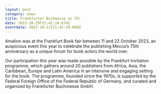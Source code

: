 ```yaml
---
layout: post
category: news
title: Frankfurter Buchmesse at 75!
date: 2023-10-29T21:41:24.674Z
eventdate: 2023-10-11T21:42:39.009Z
---
```

Amalion was at the Frankfurt Book fair between 11 and 22 October 2023, an auspicious event this year to celebrate the publishing Mecca’s 75th anniversary as a unique forum for book actors the world over.

Our participation this year was made possible by the Frankfurt Invitation programme, which gathers around 20 publishers from Africa, Asia, the Caribbean, Europe and Latin America in an intensive and engaging setting for the book. The programme, founded since the 1970s, is supported by the Federal Foreign Office of the Federal Republic of Germany, and curated and organised by Frankfurter Buchmesse GmbH.